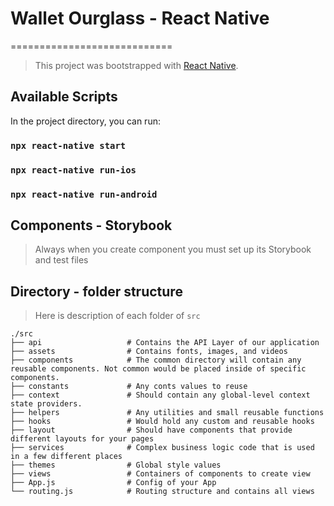 # Wallet Ourglass - React Native

============================

> This project was bootstrapped with [React Native](https://reactnative.dev/docs/environment-setup).

## Available Scripts

In the project directory, you can run:

### `npx react-native start`

### `npx react-native run-ios`

### `npx react-native run-android`

## Components - Storybook

> Always when you create component you must set up its Storybook and test files

## Directory - folder structure

> Here is description of each folder of `src`

    ./src
    ├── api                   # Contains the API Layer of our application
    ├── assets                # Contains fonts, images, and videos
    ├── components            # The common directory will contain any reusable components. Not common would be placed inside of specific components.
    ├── constants             # Any conts values to reuse
    ├── context               # Should contain any global-level context state providers.
    ├── helpers               # Any utilities and small reusable functions
    ├── hooks                 # Would hold any custom and reusable hooks
    ├── layout                # Should have components that provide different layouts for your pages
    ├── services              # Complex business logic code that is used in a few different places
    ├── themes                # Global style values
    ├── views                 # Containers of components to create view
    ├── App.js                # Config of your App
    └── routing.js            # Routing structure and contains all views
